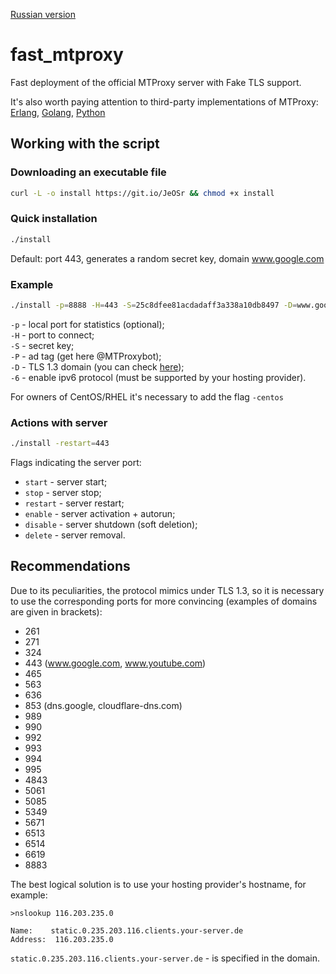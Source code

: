 [Russian version](README.md)

# fast_mtproxy
Fast deployment of the official MTProxy server with Fake TLS support.  
  
It's also worth paying attention to third-party implementations of MTProxy: [Erlang](https://github.com/seriyps/mtproto_proxy), [Golang](https://github.com/9seconds/mtg), [Python](https://github.com/alexbers/mtprotoproxy)

## Working with the script
### Downloading an executable file
```bash
curl -L -o install https://git.io/JeOSr && chmod +x install
```

### Quick installation
```bash
./install
```

Default: port 443, generates a random secret key, domain www.google.com

### Example
```bash
./install -p=8888 -H=443 -S=25c8dfee81acdadaff3a338a10db8497 -D=www.google.com
```
`-p` - local port for statistics (optional);  
`-H` - port to connect;  
`-S` - secret key;  
`-P` - ad tag (get here @MTProxybot);  
`-D` - TLS 1.3 domain (you can check <a href="https://www.cdn77.com/tls-test">here</a>);  
`-6` - enable ipv6 protocol (must be supported by your hosting provider).

For owners of CentOS/RHEL it's necessary to add the flag `-centos`

### Actions with server
```bash
./install -restart=443
```

Flags indicating the server port:
* `start` - server start;
* `stop` - server stop;
* `restart` - server restart;
* `enable` - server activation + autorun;
* `disable` - server shutdown (soft deletion);
* `delete` - server removal.

## Recommendations
Due to its peculiarities, the protocol mimics under TLS 1.3, so it is necessary to use the corresponding ports for more convincing (examples of domains are given in brackets):
* 261
* 271
* 324
* 443 (www.google.com, www.youtube.com)
* 465
* 563
* 636
* 853 (dns.google, cloudflare-dns.com)
* 989
* 990
* 992
* 993
* 994
* 995
* 4843
* 5061
* 5085
* 5349
* 5671
* 6513
* 6514
* 6619
* 8883

The best logical solution is to use your hosting provider's hostname, for example:
```
>nslookup 116.203.235.0

Name:    static.0.235.203.116.clients.your-server.de
Address:  116.203.235.0
```

`static.0.235.203.116.clients.your-server.de` - is specified in the domain.

